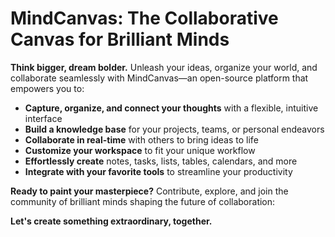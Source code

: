 #  MindCanvas: The Collaborative Canvas for Brilliant Minds 

<!-- [![Open in Gitpod](https://gitpod.io/button/open-in-gitpod.svg)](https://gitpod.io/#https://github.com/your-username/mindcanvas) -->

**Think bigger, dream bolder.** Unleash your ideas, organize your world, and collaborate seamlessly with MindCanvas—an open-source platform that empowers you to:

- **Capture, organize, and connect your thoughts** with a flexible, intuitive interface
- **Build a knowledge base** for your projects, teams, or personal endeavors
- **Collaborate in real-time** with others to bring ideas to life
- **Customize your workspace** to fit your unique workflow
- **Effortlessly create** notes, tasks, lists, tables, calendars, and more
- **Integrate with your favorite tools** to streamline your productivity

**Ready to paint your masterpiece?** Contribute, explore, and join the community of brilliant minds shaping the future of collaboration:


**Let's create something extraordinary, together.**

